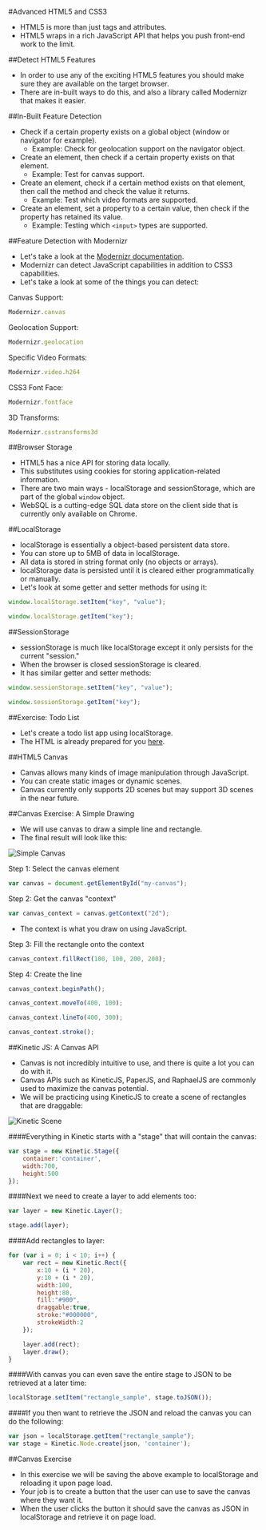 #Advanced HTML5 and CSS3
- HTML5 is more than just tags and attributes.
- HTML5 wraps in a rich JavaScript API that helps you push front-end work to the limit.

##Detect HTML5 Features
- In order to use any of the exciting HTML5 features you should make sure they are available on the target browser.
- There are in-built ways to do this, and also a library called Modernizr that makes it easier.

##In-Built Feature Detection
- Check if a certain property exists on a global object (window or navigator for example).
	- Example: Check for geolocation support on the navigator object.
- Create an element, then check if a certain property exists on that element.
	- Example: Test for canvas support.
- Create an element, check if a certain method exists on that element, then call the method and check the value it returns.
	- Example: Test which video formats are supported.
- Create an element, set a property to a certain value, then check if the property has retained its value.
	- Example: Testing which `<input>` types are supported.

##Feature Detection with Modernizr
- Let's take a look at the [Modernizr documentation](http://modernizr.com/).
- Modernizr can detect JavaScript capabilities in addition to CSS3 capabilities.
- Let's take a look at some of the things you can detect:

Canvas Support:

```javascript
Modernizr.canvas
```

Geolocation Support:

```javascript
Modernizr.geolocation
```

Specific Video Formats:

```javascript
Modernizr.video.h264
```

CSS3 Font Face:

```javascript
Modernizr.fontface
```

3D Transforms:

```javascript
Modernizr.csstransforms3d
```

##Browser Storage
- HTML5 has a nice API for storing data locally.
- This substitutes using cookies for storing application-related information.
- There are two main ways - localStorage and sessionStorage, which are part of the global `window` object.
- WebSQL is a cutting-edge SQL data store on the client side that is currently only available on Chrome.

##LocalStorage
- localStorage is essentially a object-based persistent data store.
- You can store up to 5MB of data in localStorage.
- All data is stored in string format only (no objects or arrays).
- localStorage data is persisted until it is cleared either programmatically or manually.
- Let's look at some getter and setter methods for using it:

```javascript
window.localStorage.setItem("key", "value");

window.localStorage.getItem("key");
```

##SessionStorage
- sessionStorage is much like localStorage except it only persists for the current "session."
- When the browser is closed sessionStorage is cleared.
- It has similar getter and setter methods:

```javascript
window.sessionStorage.setItem("key", "value");

window.sessionStorage.getItem("key");
```

##Exercise: Todo List
- Let's create a todo list app using localStorage.
- The HTML is already prepared for you [here](todo_html/).

##HTML5 Canvas
- Canvas allows many kinds of image manipulation through JavaScript.
- You can create static images or dynamic scenes.
- Canvas currently only supports 2D scenes but may support 3D scenes in the near future.

##Canvas Exercise: A Simple Drawing
- We will use canvas to draw a simple line and rectangle.
- The final result will look like this:

![Simple Canvas](images/simple_canvas.png)

Step 1: Select the canvas element

```javascript
var canvas = document.getElementById("my-canvas");
```

Step 2: Get the canvas "context"

```javascript
var canvas_context = canvas.getContext("2d");
```

- The context is what you draw on using JavaScript.

Step 3: Fill the rectangle onto the context

```javascript
canvas_context.fillRect(100, 100, 200, 200);
```

Step 4: Create the line

```javascript
canvas_context.beginPath();

canvas_context.moveTo(400, 100);

canvas_context.lineTo(400, 300);

canvas_context.stroke();
```

##Kinetic JS: A Canvas API
- Canvas is not incredibly intuitive to use, and there is quite a lot you can do with it.
- Canvas APIs such as KineticJS, PaperJS, and RaphaelJS are commonly used to maximize the canvas potential.
- We will be practicing using KineticJS to create a scene of rectangles that are draggable:

![Kinetic Scene](images/kinetic_example.png)

####Everything in Kinetic starts with a "stage" that will contain the canvas:

```javascript
var stage = new Kinetic.Stage({
	container:'container',
	width:700,
	height:500
});
```

####Next we need to create a layer to add elements too:

```javascript
var layer = new Kinetic.Layer();

stage.add(layer);
```

####Add rectangles to layer:

```javascript
for (var i = 0; i < 10; i++) {
	var rect = new Kinetic.Rect({
		x:10 + (i * 20),
		y:10 + (i * 20),
		width:100,
		height:80,
		fill:"#900",
		draggable:true,
		stroke:"#000000",
		strokeWidth:2
	});

	layer.add(rect);
	layer.draw();
}
```

####With canvas you can even save the entire stage to JSON to be retrieved at a later time:

```javascript
localStorage.setItem("rectangle_sample", stage.toJSON());
```

####If you then want to retrieve the JSON and reload the canvas you can do the following:

```javascript
var json = localStorage.getItem("rectangle_sample");
var stage = Kinetic.Node.create(json, 'container');
```

##Canvas Exercise
- In this exercise we will be saving the above example to localStorage and reloading it upon page load.
- Your job is to create a button that the user can use to save the canvas where they want it.
- When the user clicks the button it should save the canvas as JSON in localStorage and retrieve it on page load.